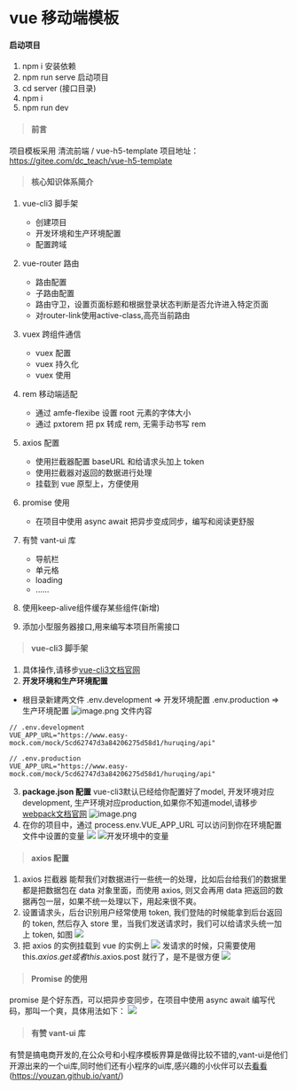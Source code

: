 # vue 移动端模板

#### 启动项目
1. npm i 安装依赖
1. npm run serve 启动项目
1. cd server  (接口目录)
1. npm i 
1. npm run dev


>#### 前言
项目模板采用 清流前端 / vue-h5-template
项目地址：https://gitee.com/dc_teach/vue-h5-template

>#### 核心知识体系简介
1. vue-cli3 脚手架
    * 创建项目
    * 开发环境和生产环境配置
    * 配置跨域
    
2. vue-router 路由
    * 路由配置
    * 子路由配置
    * 路由守卫，设置页面标题和根据登录状态判断是否允许进入特定页面
    * 对router-link使用active-class,高亮当前路由
    
3. vuex 跨组件通信
    * vuex 配置
    * vuex 持久化
    * vuex 使用
    
4. rem 移动端适配
    * 通过 amfe-flexibe 设置 root 元素的字体大小
    * 通过 pxtorem 把 px 转成 rem, 无需手动书写 rem
    
5. axios 配置
    * 使用拦截器配置 baseURL 和给请求头加上 token
    * 使用拦截器对返回的数据进行处理
    * 挂载到 vue 原型上，方便使用
    
6. promise 使用
    
    * 在项目中使用 async await 把异步变成同步，编写和阅读更舒服
    
7. 有赞 vant-ui 库
    * 导航栏
    * 单元格
    * loading
    * ......
    
8. 使用keep-alive组件缓存某些组件(新增)

9. 添加小型服务器接口,用来编写本项目所需接口

    

>####  vue-cli3 脚手架
1. 具体操作,请移步[vue-cli3文档官网]( [https://cli.vuejs.org/zh/guide/installation.html](https://links.jianshu.com/go?to=https%3A%2F%2Fcli.vuejs.org%2Fzh%2Fguide%2Finstallation.html)
)
2. **开发环境和生产环境配置**
  * 根目录新建两文件 .env.development => 开发环境配置  .env.production => 生产环境配置
![image.png](https://upload-images.jianshu.io/upload_images/7177443-4f2c42f1c1bc4439.png?imageMogr2/auto-orient/strip%7CimageView2/2/w/1240)
文件内容

```
// .env.development
VUE_APP_URL="https://www.easy-mock.com/mock/5cd62747d3a84206275d58d1/huruqing/api"
```

```
// .env.production
VUE_APP_URL="https://www.easy-mock.com/mock/5cd62747d3a84206275d58d1/huruqing/api"
```

3. **package.json 配置**
vue-cli3默认已经给你配置好了model, 开发环境对应development, 生产环境对应production,如果你不知道model,请移步[webpack文档官网]([https://www.webpackjs.com/](https://www.webpackjs.com/)
)
![image.png](https://upload-images.jianshu.io/upload_images/7177443-5e9e447da363cfca.png?imageMogr2/auto-orient/strip%7CimageView2/2/w/1240)
4. 在你的项目中，通过  process.env.VUE_APP_URL 可以访问到你在环境配置文件中设置的变量
![](https://upload-images.jianshu.io/upload_images/7177443-d585aa842e655950.png?imageMogr2/auto-orient/strip%7CimageView2/2/w/1240)
![开发环境中的变量](https://upload-images.jianshu.io/upload_images/7177443-02325513adfb846f.png?imageMogr2/auto-orient/strip%7CimageView2/2/w/1240)


>####  axios 配置
1. axios 拦截器
能帮我们对数据进行一些统一的处理，比如后台给我们的数据里都是把数据包在 data 对象里面，而使用 axios, 则又会再用 data 把返回的数据再包一层，如果不统一处理以下，用起来很不爽。
2. 设置请求头，后台识别用户经常使用 token, 我们登陆的时候能拿到后台返回的 token, 然后存入 store 里，当我们发送请求时，我们可以给请求头统一加上 token, 如图
![](https://upload-images.jianshu.io/upload_images/7177443-2a42eb0010cde4a1.png?imageMogr2/auto-orient/strip%7CimageView2/2/w/1240)
3. 把 axios 的实例挂载到 vue 的实例上
![](https://upload-images.jianshu.io/upload_images/7177443-5163a952efbac676.png?imageMogr2/auto-orient/strip%7CimageView2/2/w/1240)
发请求的时候，只需要使用 this.$axios.get 或者 this.$axios.post 就行了，是不是很方便
![](https://upload-images.jianshu.io/upload_images/7177443-5a0bd9bbec047aa7.png?imageMogr2/auto-orient/strip%7CimageView2/2/w/1240)

>#### Promise 的使用
promise 是个好东西，可以把异步变同步，在项目中使用 async await 编写代码，那叫一个爽，具体用法如下：
![](https://upload-images.jianshu.io/upload_images/7177443-9f357fbd0a04215a.png?imageMogr2/auto-orient/strip%7CimageView2/2/w/1240)

>#### 有赞 vant-ui 库
有赞是搞电商开发的,在公众号和小程序模板界算是做得比较不错的,vant-ui是他们开源出来的一个ui库,同时他们还有小程序的ui库,感兴趣的小伙伴可以去[看看](https://youzan.github.io/vant/)(https://youzan.github.io/vant/)

>


